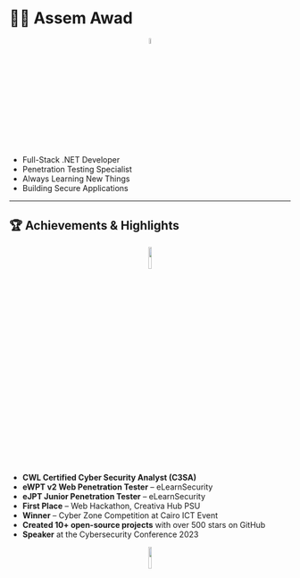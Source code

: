 # 👨‍💻 Assem Awad

<p align="center">
  <img src="https://media.giphy.com/media/hvRJCLFzcasrR4ia7z/giphy.gif" width="5%">
</p>

- Full-Stack .NET Developer
- Penetration Testing Specialist
- Always Learning New Things
- Building Secure Applications

---

## 🏆 Achievements & Highlights

<p align="center">
  <img src="https://media.giphy.com/media/XYZ123/giphy.gif" width="10%">
</p>

- **CWL Certified Cyber Security Analyst (C3SA)**
- **eWPT v2 Web Penetration Tester** – eLearnSecurity
- **eJPT Junior Penetration Tester** – eLearnSecurity
- **First Place** – Web Hackathon, Creativa Hub PSU
- **Winner** – Cyber Zone Competition at Cairo ICT Event
- **Created 10+ open-source projects** with over 500 stars on GitHub
- **Speaker** at the Cybersecurity Conference 2023

<p align="center">
  <img src="https://media.giphy.com/media/XYZ123/giphy.gif" width="10%">
</p>
